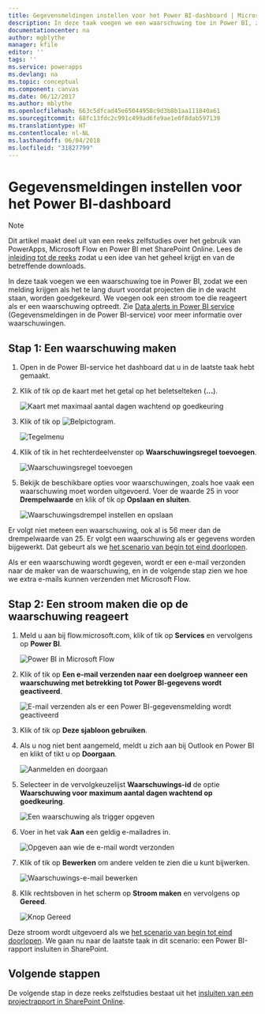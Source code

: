 ```yaml
---
title: Gegevensmeldingen instellen voor het Power BI-dashboard | Microsoft Docs
description: In deze taak voegen we een waarschuwing toe in Power BI, zodat we een melding krijgen als het te lang duurt voordat projecten die in de wacht staan, worden goedgekeurd. We voegen ook een stroom toe die reageert als er een waarschuwing optreedt.
documentationcenter: na
author: mgblythe
manager: kfile
editor: ''
tags: ''
ms.service: powerapps
ms.devlang: na
ms.topic: conceptual
ms.component: canvas
ms.date: 06/12/2017
ms.author: mblythe
ms.openlocfilehash: 663c5dfcad45e65044958c9d3b8b1aa111840a61
ms.sourcegitcommit: 68fc13fdc2c991c499ad6fe9ae1e0f8dab597139
ms.translationtype: HT
ms.contentlocale: nl-NL
ms.lasthandoff: 06/04/2018
ms.locfileid: "31827799"
---
```

# <a name="set-up-data-alerts-for-the-power-bi-dashboard"></a>Gegevensmeldingen instellen voor het Power BI-dashboard
> [!NOTE]
> Dit artikel maakt deel uit van een reeks zelfstudies over het gebruik van PowerApps, Microsoft Flow en Power BI met SharePoint Online. Lees de [inleiding tot de reeks](sharepoint-scenario-intro.md) zodat u een idee van het geheel krijgt en van de betreffende downloads.

In deze taak voegen we een waarschuwing toe in Power BI, zodat we een melding krijgen als het te lang duurt voordat projecten die in de wacht staan, worden goedgekeurd. We voegen ook een stroom toe die reageert als er een waarschuwing optreedt. Zie [Data alerts in Power BI service](https://docs.microsoft.com/power-bi/service-set-data-alerts) (Gegevensmeldingen in de Power BI-service) voor meer informatie over waarschuwingen.

## <a name="step-1-create-an-alert"></a>Stap 1: Een waarschuwing maken
1. Open in de Power BI-service het dashboard dat u in de laatste taak hebt gemaakt.
2. Klik of tik op de kaart met het getal op het beletselteken (**...**).
   
    ![Kaart met maximaal aantal dagen wachtend op goedkeuring](./media/sharepoint-scenario-alerts-flow/07-01-01-tile-ellipsis.png)
3. Klik of tik op ![Belpictogram](./media/sharepoint-scenario-alerts-flow/icon-bell.png).
   
    ![Tegelmenu](./media/sharepoint-scenario-alerts-flow/07-01-02-tile-bell.png)
4. Klik of tik in het rechterdeelvenster op **Waarschuwingsregel toevoegen**.
   
    ![Waarschuwingsregel toevoegen](./media/sharepoint-scenario-alerts-flow/07-01-03-add-alert.png)
5. Bekijk de beschikbare opties voor waarschuwingen, zoals hoe vaak een waarschuwing moet worden uitgevoerd. Voer de waarde 25 in voor **Drempelwaarde** en klik of tik op **Opslaan en sluiten**.
   
    ![Waarschuwingsdrempel instellen en opslaan](./media/sharepoint-scenario-alerts-flow/07-01-04-save-alert.png)

Er volgt niet meteen een waarschuwing, ook al is 56 meer dan de drempelwaarde van 25. Er volgt een waarschuwing als er gegevens worden bijgewerkt. Dat gebeurt als we [het scenario van begin tot eind doorlopen](sharepoint-scenario-summary.md).

Als er een waarschuwing wordt gegeven, wordt er een e-mail verzonden naar de maker van de waarschuwing, en in de volgende stap zien we hoe we extra e-mails kunnen verzenden met Microsoft Flow.

## <a name="step-2-create-a-flow-that-responds-to-the-alert"></a>Stap 2: Een stroom maken die op de waarschuwing reageert
1. Meld u aan bij flow.microsoft.com, klik of tik op **Services** en vervolgens op **Power BI**.
   
    ![Power BI in Microsoft Flow](./media/sharepoint-scenario-alerts-flow/07-01-05-power-bi.png)
2. Klik of tik op **Een e-mail verzenden naar een doelgroep wanneer een waarschuwing met betrekking tot Power BI-gegevens wordt geactiveerd**.
   
    ![E-mail verzenden als er een Power BI-gegevensmelding wordt geactiveerd](./media/sharepoint-scenario-alerts-flow/07-01-06-alert-flow.png)
3. Klik of tik op **Deze sjabloon gebruiken**.
4. Als u nog niet bent aangemeld, meldt u zich aan bij Outlook en Power BI en klikt of tikt u op **Doorgaan**.
   
    ![Aanmelden en doorgaan](./media/sharepoint-scenario-alerts-flow/07-01-08-continue.png)
5. Selecteer in de vervolgkeuzelijst **Waarschuwings-id** de optie **Waarschuwing voor maximum aantal dagen wachtend op goedkeuring**.
   
    ![Een waarschuwing als trigger opgeven](./media/sharepoint-scenario-alerts-flow/07-01-09-choose-alert.png)
6. Voer in het vak **Aan** een geldig e-mailadres in.
   
    ![Opgeven aan wie de e-mail wordt verzonden](./media/sharepoint-scenario-alerts-flow/07-01-10-choose-email.png)
7. Klik of tik op **Bewerken** om andere velden te zien die u kunt bijwerken.
   
    ![Waarschuwings-e-mail bewerken](./media/sharepoint-scenario-alerts-flow/07-01-11-email-full.png)
8. Klik rechtsboven in het scherm op **Stroom maken** en vervolgens op **Gereed**.
   
    ![Knop Gereed](./media/sharepoint-scenario-alerts-flow/07-01-12-done.png)

Deze stroom wordt uitgevoerd als we [het scenario van begin tot eind doorlopen](sharepoint-scenario-summary.md). We gaan nu naar de laatste taak in dit scenario: een Power BI-rapport insluiten in SharePoint.

## <a name="next-steps"></a>Volgende stappen
De volgende stap in deze reeks zelfstudies bestaat uit het [insluiten van een projectrapport in SharePoint Online](sharepoint-scenario-embed-report.md).

